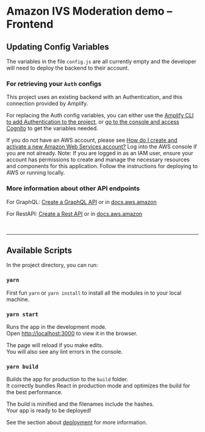 # Amazon IVS Moderation demo – Frontend

## Updating Config Variables

The variables in the file `config.js` are all currently empty and the developer will need to deploy the backend to their account. 

### For retrieving your `Auth` configs

This project uses an existing backend with an Authentication, and this connection provided by Amplify.

For replacing the Auth config variables, you can either use the [Amplify CLI to add Authentication to the project](https://docs.amplify.aws/lib/auth/getting-started/q/platform/js#create-authentication-service),
or [go to the console and access Cognito](https://docs.aws.amazon.com/cognito/latest/developerguide/cognito-console.html) to get the variables needed.

If you do not have an AWS account, please see [How do I create and activate a new Amazon Web Services account?](https://aws.amazon.com/premiumsupport/knowledge-center/create-and-activate-aws-account/)
Log into the AWS console if you are not already. Note: If you are logged in as an IAM user, ensure your account has permissions to create and manage the necessary resources and components for this application.
Follow the instructions for deploying to AWS or running locally.

### More information about other API endpoints

For GraphQL: [Create a GraphQL API](https://docs.amplify.aws/cli/graphql-transformer/overview#create-a-graphql-api) or in [docs.aws.amazon](https://docs.aws.amazon.com/appsync/latest/devguide/designing-a-graphql-api.html)

For RestAPI: [Create a Rest API](https://docs.amplify.aws/cli/restapi) or in [docs.aws.amazon](https://docs.aws.amazon.com/code-samples/latest/catalog/code-catalog-python-example_code-apigateway-aws_service.html)

<br>

-----------

## Available Scripts

In the project directory, you can run:

### `yarn`

First fun `yarn` or `yarn install` to install all the modules in to your local machine.

### `yarn start`

Runs the app in the development mode.\
Open [http://localhost:3000](http://localhost:3000) to view it in the browser.

The page will reload if you make edits.\
You will also see any lint errors in the console.

### `yarn build`

Builds the app for production to the `build` folder.\
It correctly bundles React in production mode and optimizes the build for the best performance.

The build is minified and the filenames include the hashes.\
Your app is ready to be deployed!

See the section about [deployment](https://facebook.github.io/create-react-app/docs/deployment) for more information.
